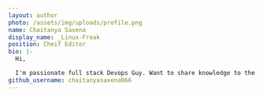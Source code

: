 ```yaml
---
layout: author
photo: /assets/img/uploads/profile.png
name: Chaitanya Saxena
display_name: _Linux-Freak
position: Cheif Editor
bio: |-
  Hi, 

  I'm passionate full stack Devops Guy. Want to share knowledge to the world.
github_username: chaitanyasaxena066
---
```

